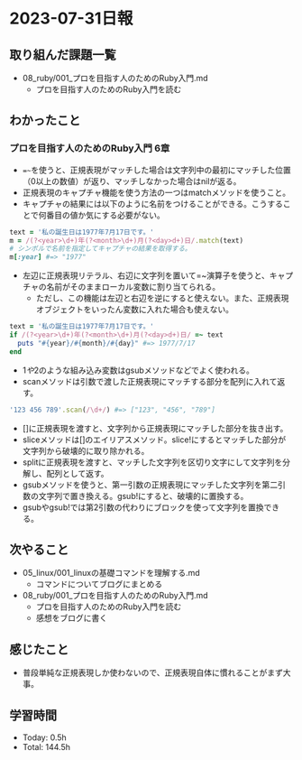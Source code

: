 # 2023-07-31日報

## 取り組んだ課題一覧
* 08_ruby/001_プロを目指す人のためのRuby入門.md
  * プロを目指す人のためのRuby入門を読む

## わかったこと
### プロを目指す人のためのRuby入門 6章
* `=~`を使うと、正規表現がマッチした場合は文字列中の最初にマッチした位置（0以上の数値）が返り、マッチしなかった場合はnilが返る。
* 正規表現のキャプチャ機能を使う方法の一つはmatchメソッドを使うこと。
* キャプチャの結果には以下のように名前をつけることができる。こうすることで何番目の値か気にする必要がない。
```rb
text = '私の誕生日は1977年7月17日です。'
m = /(?<year>\d+)年(?<month>\d+)月(?<day>d+)日/.match(text)
# シンボルで名前を指定してキャプチャの結果を取得する。
m[:year] #=> "1977"
```
* 左辺に正規表現リテラル、右辺に文字列を置いて=~演算子を使うと、キャプチャの名前がそのままローカル変数に割り当てられる。
  * ただし、この機能は左辺と右辺を逆にすると使えない。また、正規表現オブジェクトをいったん変数に入れた場合も使えない。
```rb
text = '私の誕生日は1977年7月17日です。'
if /(?<year>\d+)年(?<month>\d+)月(?<day>d+)日/ =~ text
  puts "#{year}/#{month}/#{day}" #=> 1977/7/17
end
```
* $1や$2のような組み込み変数はgsubメソッドなどでよく使われる。
* scanメソッドは引数で渡した正規表現にマッチする部分を配列に入れて返す。
```rb
'123 456 789'.scan(/\d+/) #=> ["123", "456", "789"]
```
* []に正規表現を渡すと、文字列から正規表現にマッチした部分を抜き出す。
* sliceメソッドは[]のエイリアスメソッド。slice!にするとマッチした部分が文字列から破壊的に取り除かれる。
* splitに正規表現を渡すと、マッチした文字列を区切り文字にして文字列を分解し、配列として返す。
* gsubメソッドを使うと、第一引数の正規表現にマッチした文字列を第二引数の文字列で置き換える。gsub!にすると、破壊的に置換する。
* gsubやgsub!では第2引数の代わりにブロックを使って文字列を置換できる。

## 次やること
* 05_linux/001_linuxの基礎コマンドを理解する.md
  * コマンドについてブログにまとめる
* 08_ruby/001_プロを目指す人のためのRuby入門.md
  * プロを目指す人のためのRuby入門を読む
  * 感想をブログに書く

## 感じたこと
* 普段単純な正規表現しか使わないので、正規表現自体に慣れることがまず大事。

## 学習時間
* Today: 0.5h
* Total: 144.5h

